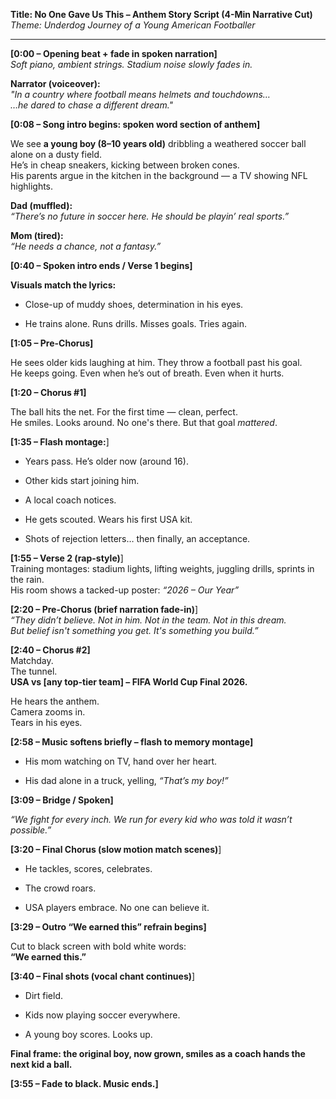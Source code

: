 **Title: No One Gave Us This – Anthem Story Script (4-Min Narrative Cut)**  
_Theme: Underdog Journey of a Young American Footballer_

---

**[0:00 – Opening beat + fade in spoken narration]**  
_Soft piano, ambient strings. Stadium noise slowly fades in._

**Narrator (voiceover):**  
_"In a country where football means helmets and touchdowns…_  
_…he dared to chase a different dream."_

**[0:08 – Song intro begins: spoken word section of anthem]**

We see **a young boy (8–10 years old)** dribbling a weathered soccer ball alone on a dusty field.  
He’s in cheap sneakers, kicking between broken cones.  
His parents argue in the kitchen in the background — a TV showing NFL highlights.

**Dad (muffled):**  
_“There’s no future in soccer here. He should be playin’ real sports.”_

**Mom (tired):**  
_“He needs a chance, not a fantasy.”_

**[0:40 – Spoken intro ends / Verse 1 begins]**

**Visuals match the lyrics:**

- Close-up of muddy shoes, determination in his eyes.
    
- He trains alone. Runs drills. Misses goals. Tries again.
    

**[1:05 – Pre-Chorus]**

He sees older kids laughing at him. They throw a football past his goal.  
He keeps going. Even when he’s out of breath. Even when it hurts.

**[1:20 – Chorus #1]**

The ball hits the net. For the first time — clean, perfect.  
He smiles. Looks around. No one's there. But that goal _mattered_.

**[1:35 – Flash montage:**]

- Years pass. He’s older now (around 16).
    
- Other kids start joining him.
    
- A local coach notices.
    
- He gets scouted. Wears his first USA kit.
    
- Shots of rejection letters… then finally, an acceptance.
    

**[1:55 – Verse 2 (rap-style)**]  
Training montages: stadium lights, lifting weights, juggling drills, sprints in the rain.  
His room shows a tacked-up poster: _“2026 – Our Year”_

**[2:20 – Pre-Chorus (brief narration fade-in)**]  
_“They didn’t believe. Not in him. Not in the team. Not in this dream._  
_But belief isn't something you get. It's something you build.”_

**[2:40 – Chorus #2]**  
Matchday.  
The tunnel.  
**USA vs [any top-tier team] – FIFA World Cup Final 2026.**

He hears the anthem.  
Camera zooms in.  
Tears in his eyes.

**[2:58 – Music softens briefly – flash to memory montage]**

- His mom watching on TV, hand over her heart.
    
- His dad alone in a truck, yelling, _“That’s my boy!”_
    

**[3:09 – Bridge / Spoken]**

_“We fight for every inch. We run for every kid who was told it wasn’t possible.”_

**[3:20 – Final Chorus (slow motion match scenes)**]

- He tackles, scores, celebrates.
    
- The crowd roars.
    
- USA players embrace. No one can believe it.
    

**[3:29 – Outro “We earned this” refrain begins]**

Cut to black screen with bold white words:  
**“We earned this.”**

**[3:40 – Final shots (vocal chant continues)**]

- Dirt field.
    
- Kids now playing soccer everywhere.
    
- A young boy scores. Looks up.
    

**Final frame: the original boy, now grown, smiles as a coach hands the next kid a ball.**

**[3:55 – Fade to black. Music ends.]**